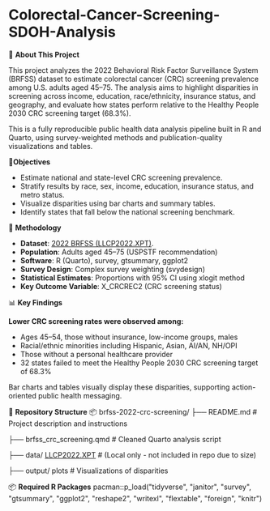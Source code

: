 # Colorectal-Cancer-Screening-SDOH-Analysis

🔎 **About This Project**

This project analyzes the 2022 Behavioral Risk Factor Surveillance System (BRFSS) dataset to estimate colorectal cancer (CRC) screening prevalence among U.S. adults aged 45–75. The analysis aims to highlight disparities in screening across income, education, race/ethnicity, insurance status, and geography, and evaluate how states perform relative to the Healthy People 2030 CRC screening target (68.3%).

This is a fully reproducible public health data analysis pipeline built in R and Quarto, using survey-weighted methods and publication-quality visualizations and tables.

🎯**Objectives**
- Estimate national and state-level CRC screening prevalence.
- Stratify results by race, sex, income, education, insurance status, and metro status.
- Visualize disparities using bar charts and summary tables.
- Identify states that fall below the national screening benchmark.

🧪 **Methodology**

- **Dataset**: [2022 BRFSS (LLCP2022.XPT)](https://www.cdc.gov/brfss/annual_data/annual_2022.html).
- **Population**: Adults aged 45–75 (USPSTF recommendation)
- **Software**: R (Quarto), survey, gtsummary, ggplot2
- **Survey Design**: Complex survey weighting (svydesign)
- **Statistical Estimates**: Proportions with 95% CI using xlogit method
- **Key Outcome Variable**: X_CRCREC2 (CRC screening status)

📊 **Key Findings**

**Lower CRC screening rates were observed among:**

- Ages 45–54, those without insurance, low-income groups, males
- Racial/ethnic minorities including Hispanic, Asian, AI/AN, NH/OPI
- Those without a personal healthcare provider
- 32 states failed to meet the Healthy People 2030 CRC screening target of 68.3%

Bar charts and tables visually display these disparities, supporting action-oriented public health messaging.

📁 **Repository Structure**
📦 brfss-2022-crc-screening/
├── README.md                 # Project description and instructions

├── brfss_crc_screening.qmd   # Cleaned Quarto analysis script

├── data/ [LLCP2022.XPT](https://www.cdc.gov/brfss/annual_data/annual_2022.html) # (Local only - not included in repo due to size) 

├── output/ plots             # Visualizations of disparities

📦 **Required R Packages**
pacman::p_load("tidyverse", "janitor", "survey", "gtsummary", "ggplot2", 
               "reshape2", "writexl", "flextable", "foreign", "knitr")

